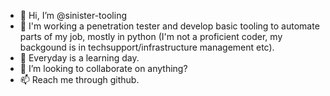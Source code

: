 - 👋 Hi, I’m @sinister-tooling
- 👀 I'm working a penetration tester and develop basic tooling to automate parts of my job, mostly in python (I'm not a proficient coder, my backgound is in techsupport/infrastructure management etc).
- 🌱 Everyday is a learning day.
- 💞️ I’m looking to collaborate on anything?
- 📫 Reach me through github.

<!---
sinister-tooling/sinister-tooling is a ✨ special ✨ repository because its `README.md` (this file) appears on your GitHub profile.
You can click the Preview link to take a look at your changes.
--->
